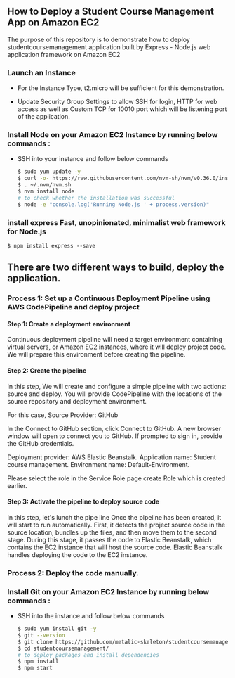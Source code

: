 ## How to Deploy a Student Course Management App on Amazon EC2

The purpose of this repository is to demonstrate how to deploy studentcoursemanagement application 
built by Express - Node.js web application framework on Amazon EC2  

###  Launch an Instance

- For the Instance Type, t2.micro will be sufficient for
this demonstration.

- Update Security Group Settings to allow SSH for login, HTTP for web access
as well as Custom TCP for 10010 port which will be listening port of the
application. 

### Install Node on your Amazon EC2 Instance by running below commands :

- SSH into your instance and follow below commands

    ```bash
    $ sudo yum update -y
    $ curl -o- https://raw.githubusercontent.com/nvm-sh/nvm/v0.36.0/install.sh | bash
    $ . ~/.nvm/nvm.sh
    $ nvm install node     
    # to check whether the installation was successful   
    $ node -e "console.log('Running Node.js ' + process.version)"
    ```
### install express Fast, unopinionated, minimalist web framework for Node.js
	$ npm install express --save

## There are two different ways to build, deploy the application.

### Process 1: Set up a Continuous Deployment Pipeline using AWS CodePipeline and deploy project

#### Step 1: Create a deployment environment
Continuous deployment pipeline will need a target environment containing virtual servers, or Amazon EC2 instances, 
where it will deploy project code. We will prepare this environment before creating the pipeline.

#### Step 2: Create the pipeline
In this step, We will create and configure a simple pipeline with two actions: source and deploy. 
You will provide CodePipeline with the locations of the source repository and deployment environment.

For this case, Source Provider: GitHub

In the Connect to GitHub section, click Connect to GitHub.
A new browser window will open to connect you to GitHub. If prompted to sign in, provide the GitHub credentials. 

Deployment provider: AWS Elastic Beanstalk. 
Application name:  Student course management. 
Environment name:  Default-Environment.

Please select the role in the Service Role page create Role which is created earlier.

#### Step 3: Activate the pipeline to deploy source code
In this step, let's lunch the pipe line Once the pipeline has been created, it will start to run automatically. 
First, it detects the project source code in the source location, bundles up the files, 
and then move them to the second stage. 
During this stage, it passes the code to Elastic Beanstalk, which contains the EC2 instance that will host the source code. 
Elastic Beanstalk handles deploying the code to the EC2 instance.

### Process 2: Deploy the code manually.

### Install Git on your Amazon EC2 Instance by running below commands :

- SSH into the instance and follow below commands

    ```bash
    $ sudo yum install git -y
    $ git --version
    $ git clone https://github.com/metalic-skeleton/studentcoursemanagement.git
    $ cd studentcoursemanagement/
    # to deploy packages and install dependencies  
    $ npm install
	$ npm start
  
